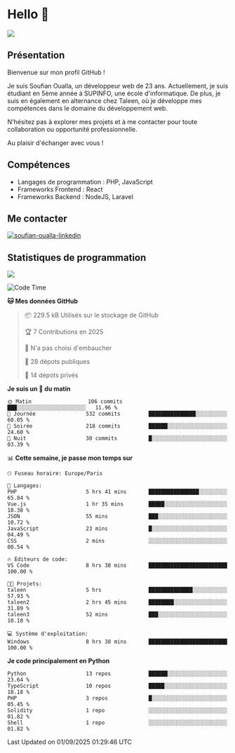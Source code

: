# Hello 👋

![](https://komarev.com/ghpvc/?username=OSoufian&color=1a1b27)

## Présentation

Bienvenue sur mon profil GitHub !

Je suis Soufian Oualla, un développeur web de 23 ans. Actuellement, je suis étudiant en 5ème année à SUPINFO, une école d'informatique. De plus, je suis en également en alternance chez Taleen, où je développe mes compétences dans le domaine du développement web.

N'hésitez pas à explorer mes projets et à me contacter pour toute collaboration ou opportunité professionnelle.

Au plaisir d'échanger avec vous !

## Compétences

- Langages de programmation : PHP, JavaScript
- Frameworks Frontend : React
- Frameworks Backend : NodeJS, Laravel

## Me contacter

<p>
<a href="https://www.linkedin.com/in/soufian-oualla/" target="_blank"><img align="center" src="https://img.shields.io/badge/-LinkedIn-0077B5?style=for-the-badge&logo=Linkedin&logoColor=white" alt="soufian-oualla-linkedin"/></a>

## Statistiques de programmation

<a href="https://github-readme-stats.vercel.app/api/top-langs/?username=OSoufian&layout=compact">
  <img align="center" src="https://github-readme-stats.vercel.app/api/top-langs/?username=OSoufian&layout=compact"/>
</a>

<br />

<!--START_SECTION:waka-->
![Code Time](http://img.shields.io/badge/Code%20Time-550%20hrs%2028%20mins-blue)

**🐱 Mes données GitHub** 

> 📦 229.5 kB Utilisés sur le stockage de GitHub 
 > 
> 🏆 7 Contributions en 2025
 > 
> 🚫 N'a pas choisi d'embaucher
 > 
> 📜 28 dépots publiques 
 > 
> 🔑 14 dépots privés 
 > 
**Je suis un 🐤 du matin** 

```text
🌞 Matin                  106 commits         ███░░░░░░░░░░░░░░░░░░░░░░   11.96 % 
🌆 Journée                532 commits         ███████████████░░░░░░░░░░   60.05 % 
🌃 Soirée                 218 commits         ██████░░░░░░░░░░░░░░░░░░░   24.60 % 
🌙 Nuit                   30 commits          █░░░░░░░░░░░░░░░░░░░░░░░░   03.39 % 
```


📊 **Cette semaine, je passe mon temps sur** 

```text
🕑︎ Fuseau horaire: Europe/Paris

💬 Langages: 
PHP                      5 hrs 41 mins       ████████████████░░░░░░░░░   65.84 % 
Vue.js                   1 hr 35 mins        █████░░░░░░░░░░░░░░░░░░░░   18.38 % 
JSON                     55 mins             ███░░░░░░░░░░░░░░░░░░░░░░   10.72 % 
JavaScript               23 mins             █░░░░░░░░░░░░░░░░░░░░░░░░   04.49 % 
CSS                      2 mins              ░░░░░░░░░░░░░░░░░░░░░░░░░   00.54 % 

🔥 Éditeurs de code: 
VS Code                  8 hrs 38 mins       █████████████████████████   100.00 % 

🐱‍💻 Projets: 
taleen                   5 hrs               ██████████████░░░░░░░░░░░   57.93 % 
taleen2                  2 hrs 45 mins       ████████░░░░░░░░░░░░░░░░░   31.89 % 
taleen3                  52 mins             ███░░░░░░░░░░░░░░░░░░░░░░   10.18 % 

💻 Système d'exploitation: 
Windows                  8 hrs 38 mins       █████████████████████████   100.00 % 
```

**Je code principalement en Python** 

```text
Python                   13 repos            ██████░░░░░░░░░░░░░░░░░░░   23.64 % 
TypeScript               10 repos            █████░░░░░░░░░░░░░░░░░░░░   18.18 % 
PHP                      3 repos             █░░░░░░░░░░░░░░░░░░░░░░░░   05.45 % 
Solidity                 1 repo              ░░░░░░░░░░░░░░░░░░░░░░░░░   01.82 % 
Shell                    1 repo              ░░░░░░░░░░░░░░░░░░░░░░░░░   01.82 % 
```




 Last Updated on 01/09/2025 01:29:46 UTC
<!--END_SECTION:waka-->
